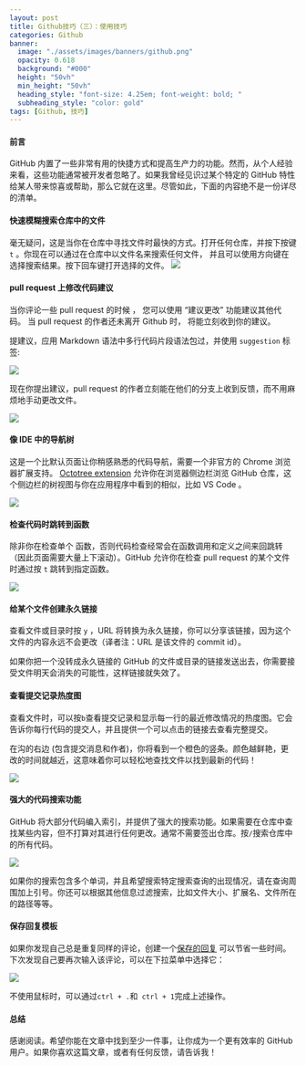 ```yaml
---
layout: post
title: Github技巧（三）：使用技巧
categories: Github
banner:
  image: "./assets/images/banners/github.png"
  opacity: 0.618
  background: "#000"
  height: "50vh"
  min_height: "50vh"
  heading_style: "font-size: 4.25em; font-weight: bold; "
  subheading_style: "color: gold"
tags: [Github, 技巧]
---
```


#### 前言

GitHub 内置了一些非常有用的快捷方式和提高生产力的功能。然而，从个人经验来看，这些功能通常被开发者忽略了。如果我曾经见识过某个特定的 GitHub 特性给某人带来惊喜或帮助，那么它就在这里。尽管如此，下面的内容绝不是一份详尽的清单。

#### 快速模糊搜索仓库中的文件

毫无疑问，这是当你在仓库中寻找文件时最快的方式。打开任何仓库，并按下按键 `t` 。你现在可以通过在仓库中以文件名来搜索任何文件， 并且可以使用方向键在选择搜索结果。按下回车键打开选择的文件。
![](../assets/images/Github/../GitHub/1.gif)

#### pull request 上修改代码建议

当你评论一些 pull request 的时候 ， 您可以使用 “建议更改” 功能建议其他代码。 当 pull request 的作者还未离开 Github 时， 将能立刻收到你的建议。

提建议，应用 Markdown 语法中多行代码片段语法包过，并使用 `suggestion` 标签:

![](../assets/images/Github/../GitHub/2.gif)

现在你提出建议，pull request 的作者立刻能在他们的分支上收到反馈，而不用麻烦地手动更改文件。

![](../assets/images/Github/../GitHub/3.gif)

#### 像 IDE 中的导航树

这是一个比默认页面让你稍感熟悉的代码导航，需要一个非官方的 Chrome 浏览器扩展支持。 [Octotree extension](https://chrome.google.com/webstore/detail/octotree-github-code-tree/bkhaagjahfmjljalopjnoealnfndnagc) 允许你在浏览器侧边栏浏览 GitHub 仓库，这个侧边栏的树视图与你在应用程序中看到的相似，比如 VS Code 。

![](../assets/images/Github/../GitHub/4.gif)

#### 检查代码时跳转到函数

除非你在检查单个 函数，否则代码检查经常会在函数调用和定义之间来回跳转（因此页面需要大量上下滚动）。GitHub 允许你在检查 pull request 的某个文件时通过按 `t` 跳转到指定函数。

![](../assets/images/Github/../GitHub/5.gif)

#### 给某个文件创建永久链接

查看文件或目录时按 `y` ，URL 将转换为永久链接，你可以分享该链接，因为这个文件的内容永远不会更改（译者注：URL 是该文件的 commit id）。

如果你把一个没转成永久链接的 GitHub 的文件或目录的链接发送出去，你需要接受文件明天会消失的可能性，这样链接就失效了。

#### 查看提交记录热度图

查看文件时，可以按` b `查看提交记录和显示每一行的最近修改情况的热度图。它会告诉你每行代码的提交人，并且提供一个可以点击的链接去查看完整提交。

在沟的右边 (包含提交消息和作者)，你将看到一个橙色的竖条。颜色越鲜艳，更改的时间就越近，这意味着你可以轻松地查找文件以找到最新的代码！

![](../assets/images/Github/../GitHub/6.gif)

#### 强大的代码搜索功能
GitHub 将大部分代码编入索引，并提供了强大的搜索功能。如果需要在仓库中查找某些内容，但不打算对其进行任何更改。通常不需要签出仓库。按` / `搜索仓库中的所有代码。

![](../assets/images/Github/../GitHub/7.gif)

如果你的搜索包含多个单词，并且希望搜索特定搜索查询的出现情况，请在查询周围加上引号。你还可以根据其他信息过滤搜索，比如文件大小、扩展名、文件所在的路径等等。

#### 保存回复模板
如果你发现自己总是重复同样的评论，创建一个[保存的回复](https://github.com/settings/replies) 可以节省一些时间。下次发现自己要再次输入该评论，可以在下拉菜单中选择它：

![](../assets/images/Github/../GitHub/8.gif)

不使用鼠标时，可以通过` ctrl + . `和`  ctrl + 1 `完成上述操作。

#### 总结

感谢阅读。希望你能在文章中找到至少一件事，让你成为一个更有效率的 GitHub 用户。如果你喜欢这篇文章，或者有任何反馈，请告诉我！